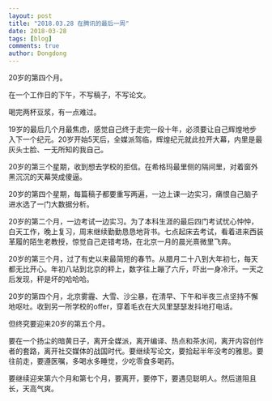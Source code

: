 ```yaml
---
layout: post
title: "2018.03.28 在腾讯的最后一周"
date: 2018-03-28
tags: [blog]
comments: true
author: Dongdong
---
```


20岁的第四个月。

在一个工作日的下午，不写稿子，不写论文。

喝完两杯豆浆，有一点难过。

19﻿﻿岁的最后几个月最焦虑，感觉自己终于走完一段十年，必须要让自己辉煌地步入下一个纪元。20岁开始5天后，全媒派驾临，辉煌纪元就此拉开大幕，内里是最灰头士脸、一无所知的我自己。

20﻿﻿岁的第三个星期，收到想去学校的拒信。在希格玛最里侧的隔间里，对着窗外黑沉沉的天幕哭成傻逼。

20岁的第四个星期，每篇稿子都要重写两遍，一边上课一边实习，痛恨自己脑子进水选了一门大数据分析。

20岁的第二个月，一边考试一边实习。为了本科生涯的最后四门考试忧心忡忡，白天工作，晚上复习，周末继续勤勤恳恳地背书。七点起床去考试，看着进来西装革履的陌生老教授，惊觉自己走错考场，在北京一月的晨光熹微里飞奔。

20岁的第三个月，过了有史以来最简短的春节。从腊月二十八到大年初七，每天都无比开心。年初八站到北京的秤上，数字往上蹦了六斤，吓出一身冷汗。一天之后发现，秤是坏的哈哈哈。

20岁的第四个月，北京雾霾、大雪、沙尘暴，在清早、下午和半夜三点坚持不懈地呕吐。收到另一所学校的offer，穿着毛衣在大风里瑟瑟发抖地打电话。

但终究要迎来20岁的第五个月。

要在一个扬尘的暗黄日子，离开全媒派，离开编译、热点和茶水间，离开内容创作者的套路，离开社交媒体的战国时代。要继续写论文，要拾起半年没考的雅思。要往前走，要遵医嘱，多喝水多睡觉，少吃零食多喝药。

要继续迎来第六个月和第七个月，要离开，要停下，要遇见聪明人。然后道阻且长，天高气爽。

